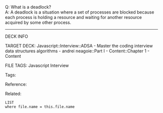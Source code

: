 Q: What is a deadlock?  
A: A deadlock is a situation where a set of processes are blocked because each process is holding a resource and waiting for another resource acquired by some other process.
<!--ID: 1690032123736-->

---

DECK INFO

TARGET DECK: Javascript::Interview::ADSA - Master the coding interview data structures algorithms - andrei neagoie::Part I - Content::Chapter 1 - Content

FILE TAGS: Javascript Interview

Tags:

Reference:

Related:

```dataview
LIST
where file.name = this.file.name
```
